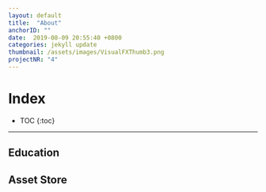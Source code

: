 ```yaml
---
layout: default
title:  "About"
anchorID: ""
date:  2019-08-09 20:55:40 +0800
categories: jekyll update
thumbnail: /assets/images/VisualFXThumb3.png
projectNR: "4"
---
```


# Index
* TOC
{:toc}

---
## Education

## Asset Store